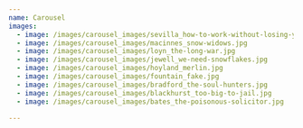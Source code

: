 ```yaml
---
name: Carousel
images:
  - image: /images/carousel_images/sevilla_how-to-work-without-losing-your-mind.jpg
  - image: /images/carousel_images/macinnes_snow-widows.jpg
  - image: /images/carousel_images/loyn_the-long-war.jpg
  - image: /images/carousel_images/jewell_we-need-snowflakes.jpg
  - image: /images/carousel_images/hoyland_merlin.jpg
  - image: /images/carousel_images/fountain_fake.jpg
  - image: /images/carousel_images/bradford_the-soul-hunters.jpg
  - image: /images/carousel_images/blackhurst_too-big-to-jail.jpg
  - image: /images/carousel_images/bates_the-poisonous-solicitor.jpg

---
```

